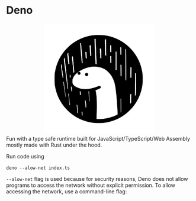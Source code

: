 # Deno

<div align="center">
<img src="https://github.com/hghazni/Deno/blob/master/images/deno_logo.svg" width="300" alt="Deno">
</div>
Fun with a type safe runtime built for JavaScript/TypeScript/Web Assembly mostly made with Rust under the hood.

Run code using
```
deno --alow-net index.ts
```

`--alow-net` flag is used because for security reasons, Deno does not allow programs to access the network without explicit permission. To allow accessing the network, use a command-line flag: